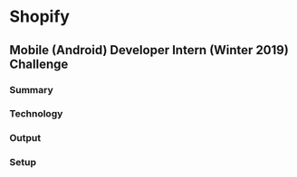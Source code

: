 # Shopify

## Mobile (Android) Developer Intern (Winter 2019) Challenge

### Summary


### Technology


### Output


### Setup



